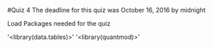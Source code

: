 #Quiz 4
The deadline for this quiz was October 16, 2016 by midnight

Load Packages needed for the quiz

'<library(data.tables)>'
'<library(quantmod)>'
